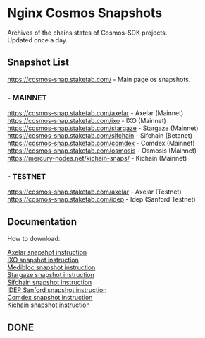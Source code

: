 # Nginx Cosmos Snapshots

Archives of the chains states of Cosmos-SDK projects.  
Updated once a day.  

## Snapshot List

https://cosmos-snap.staketab.com/ - Main page os snapshots.  

### - MAINNET
https://cosmos-snap.staketab.com/axelar - Axelar (Mainnet)  
https://cosmos-snap.staketab.com/ixo - IXO (Mainnet)  
https://cosmos-snap.staketab.com/stargaze - Stargaze (Mainnet)  
https://cosmos-snap.staketab.com/sifchain - Sifchain (Betanet)  
https://cosmos-snap.staketab.com/comdex - Comdex (Mainnet)  
https://cosmos-snap.staketab.com/osmosis - Osmosis (Mainnet)  
https://mercury-nodes.net/kichain-snaps/ - Kichain (Mainnet)  

### - TESTNET
https://cosmos-snap.staketab.com/axelar - Axelar (Testnet)  
https://cosmos-snap.staketab.com/idep - Idep (Sanford Testnet)  

## Documentation

How to download:  

[Axelar snapshot instruction](https://github.com/staketab/nginx-cosmos-snap/blob/main/docs/axelar.md)  
[IXO snapshot instruction](https://github.com/staketab/nginx-cosmos-snap/blob/main/docs/ixo.md)  
[Medibloc snapshot instruction](https://github.com/staketab/nginx-cosmos-snap/blob/main/docs/medibloc.md)  
[Stargaze snapshot instruction](https://github.com/staketab/nginx-cosmos-snap/blob/main/docs/stargaze.md)  
[Sifchain snapshot instruction](https://github.com/staketab/nginx-cosmos-snap/blob/main/docs/sifchain.md)  
[IDEP Sanford snapshot instruction](https://github.com/staketab/nginx-cosmos-snap/blob/main/docs/idep-sanford.md)  
[Comdex snapshot instruction](https://github.com/staketab/nginx-cosmos-snap/blob/main/docs/comdex.md)  
[Kichain snapshot instruction](kichain.md)  

## DONE
